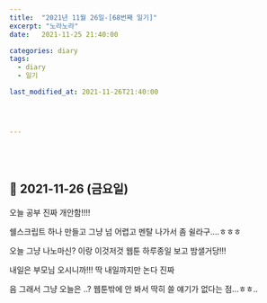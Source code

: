 ```yaml
---
title:  "2021년 11월 26일-[68번째 일기]"
excerpt: "노라노라"
date:   2021-11-25 21:40:00 

categories: diary
tags:
  - diary
  - 일기

last_modified_at: 2021-11-26T21:40:00




---
```


<br/>

<br/>

## 🧾 2021-11-26 (금요일)

오늘 공부 진짜 개안함!!!!

쉘스크립트 하나 만들고 그냥 넘 어렵고 멘탈 나가서 좀 쉴라구....ㅎㅎㅎ

오늘 그냥 나노마신? 이랑 이것저것 웹툰 하루종일 보고 밤샐거당!!!

내일은 부모님 오시니까!!! 딱 내일까지만 논다 진짜

음 그래서 그냥 오늘은 ..? 웹툰밖에 안 봐서 딱히 쓸 얘기가 없다는 점...ㅎㅎ..